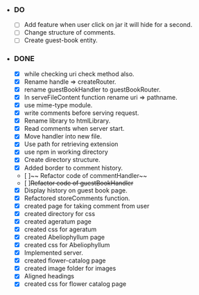 - ### DO ###

  - [ ] Add feature when user click on jar it will hide for a second.
  - [ ] Change structure of comments.
  - [ ] Create guest-book entity.
  
- ### DONE ###

  - [x] while checking uri check method also.
  - [x] Rename handle => createRouter.
  - [x] rename guestBookHandler to guestBookRouter.
  - [x] In serveFileContent function rename uri => pathname.
  - [x] use mime-type module.
  - [x] write comments before serving request.
  - [x] Rename library to htmlLibrary.
  - [x] Read comments when server start.
  - [x] Move handler into new file.
  - [x] Use path for retrieving extension
  - [x] use npm in working directory
  - [x] Create directory structure.
  - [x] Added border to comment history.
  - [ ]~~ Refactor code of commentHandler~~
  - [ ]~~Refactor code of guestBookHandler~~
  - [x] Display history on guest book page.
  - [x] Refactored storeComments function.
  - [x] created page for taking comment from user
  - [x] created directory for css 
  - [x] created ageratum page
  - [x] created css for ageratum 
  - [x] created Abeliophyllum page
  - [x] created css for Abeliophyllum
  - [x] Implemented server.
  - [x] created flower-catalog page
  - [x] created image folder for images
  - [x] Aligned headings
  - [x] created css for flower catalog page